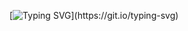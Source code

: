 [![Typing SVG](https://readme-typing-svg.demolab.com?font=SF+pro+display+medium&pause=1000&color=E0E0E0&width=300&height=40&lines=I+am+Ranvir.;I+love+writing+software+programs.)](https://git.io/typing-svg)
